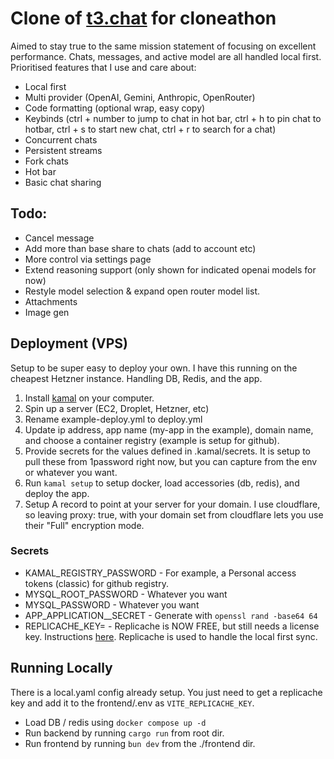 # Clone of [t3.chat](https://t3.chat) for cloneathon
Aimed to stay true to the same mission statement of focusing on excellent performance. 
Chats, messages, and active model are all handled local first.
Prioritised features that I use and care about:

- Local first
- Multi provider (OpenAI, Gemini, Anthropic, OpenRouter)
- Code formatting (optional wrap, easy copy)
- Keybinds (ctrl + number to jump to chat in hot bar, ctrl + h to pin chat to hotbar, ctrl + s to start new chat, ctrl + r to search for a chat)
- Concurrent chats
- Persistent streams
- Fork chats
- Hot bar
- Basic chat sharing

## Todo:
- Cancel message
- Add more than base share to chats (add to account etc)
- More control via settings page
- Extend reasoning support (only shown for indicated openai models for now)
- Restyle model selection & expand open router model list.
- Attachments
- Image gen

## Deployment (VPS)
Setup to be super easy to deploy your own. I have this running on the cheapest Hetzner instance. Handling DB, Redis, and the app.

1) Install [kamal](https://kamal-deploy.org/docs/installation/) on your computer.
2) Spin up a server (EC2, Droplet, Hetzner, etc)
3) Rename example-deploy.yml to deploy.yml
4) Update ip address, app name (my-app in the example), domain name, and choose a container registry (example is setup for github).
5) Provide secrets for the values defined in .kamal/secrets. It is setup to pull these from 1password right now, but you can capture from the env or whatever you want.
6) Run `kamal setup` to setup docker, load accessories (db, redis), and deploy the app.
7) Setup A record to point at your server for your domain. I use cloudflare, so leaving proxy: true, with your domain set from cloudflare lets you use their "Full" encryption mode.

### Secrets
- KAMAL_REGISTRY_PASSWORD - For example, a Personal access tokens (classic) for github registry.
- MYSQL_ROOT_PASSWORD - Whatever you want
- MYSQL_PASSWORD - Whatever you want
- APP_APPLICATION__SECRET - Generate with `openssl rand -base64 64`
- REPLICACHE_KEY= - Replicache is NOW FREE, but still needs a license key. Instructions [here](https://doc.replicache.dev/concepts/licensing). Replicache is used to handle the local first sync.

## Running Locally
There is a local.yaml config already setup. You just need to get a replicache key and add it to the frontend/.env as `VITE_REPLICACHE_KEY`.
- Load DB / redis using `docker compose up -d`
- Run backend by running `cargo run` from root dir.
- Run frontend by running `bun dev` from the ./frontend dir.

